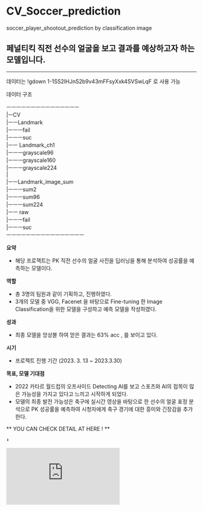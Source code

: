 # CV_Soccer_prediction
soccer_player_shootout_prediction  by classification image


## 페널티킥 직전 선수의 얼굴을 보고 결과를 예상하고자 하는 모델입니다. 

----
데이터는 !gdown 1-1SS2IHJnS2b9v43mFFsyXxk4SVSwLqF 로 사용 가능 

데이터 구조

ㅡㅡㅡㅡㅡㅡㅡㅡㅡㅡㅡㅡㅡㅡㅡ  
|ㅡCV  
|ㅡㅡLandmark  
|ㅡㅡㅡfail  
|ㅡㅡㅡsuc  
|ㅡㅡ Landmark_ch1  
|ㅡㅡㅡgrayscale96  
|ㅡㅡㅡgrayscale160  
|ㅡㅡㅡgrayscale224  
|  
|ㅡㅡLandmark_image_sum  
|ㅡㅡㅡsum2  
|ㅡㅡㅡsum96  
|ㅡㅡㅡsum224  
|ㅡㅡ raw  
|ㅡㅡㅡfail  
|ㅡㅡㅡsuc  
ㅡㅡㅡㅡㅡㅡㅡㅡㅡㅡㅡㅡㅡㅡㅡㅡ  

**요약**

- 해당 프로젝트는 PK 직전 선수의 얼굴 사진을 딥러닝을 통해 분석하여 성공률을 예측하는 모델이다.

**역할**

- 총 3명의 팀원과 같이 기획하고, 진행하였다.
- 3개의 모델 중 VGG, Facenet 을 바탕으로 Fine-tuning 한 Image Classification을 위한 모델을 구성하고 예측 모델을 작성하였다.

**성과**

- 최종 모델을 앙상블 하여 얻은 결과는 63% acc , 를 보이고 있다.

**시기**

- 프로젝트 진행 기간 (2023. 3. 13 ~ 2023.3.30)

**목표, 모델 기대점**

- 2022 카타르 월드컵의 오프사이드 Detecting AI를 보고 스포츠와 AI의 접목이 많은 가능성을 가지고 있다고 느끼고 시작하게 되었다.
- 모델의 최종 발전 가능성은 축구에 실시간 영상을 바탕으로 한 선수의 얼굴 표정 분석으로 PK 성공률을 예측하여 시청자에게 축구 경기에 대한 흥미와 긴장감을 추가한다.



** YOU CAN CHECK DETAIL AT HERE ! **
    
    ⬇️
![reslut](https://github.com/suted2/CV_Soccer_prediction/blob/main/resource/ff1f279f-ad24-441b-a324-e17266c5f3d9__%ED%8C%80_%ED%94%84%EB%A1%9C%EC%A0%9D%ED%8A%B8_PK_%EC%84%B1%EA%B3%B5%EB%A5%A0_%EC%98%88%EC%B8%A1_%ED%94%84%EB%A1%9C%EA%B7%B8%EB%9E%A8_by_AI_.pdf)





